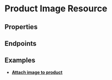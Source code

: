 # Product Image Resource

## Properties

<ResourceProperties :resource="'product_image'" :lang="'en'"/>

## Endpoints

[//]: <> (GET ENDPOINT)
<ResourceEndpoint :resource="'product_image'" :endpoint="'get'" :lang="'en'">

<template v-slot:responseJSON>

<<< @/docs/fixtures/api/product_image/response/json/get_id.json

</template>

<template v-slot:responseXML>

<<< @/docs/fixtures/api/product_image/response/xml/get_id.xml

</template>

</ResourceEndpoint>

[//]: <> (GETCOLLECTION ENDPOINT)
<ResourceEndpoint :resource="'product_image'" :endpoint="'getCollection'" :lang="'en'">

<template v-slot:responseJSON>

<<< @/docs/fixtures/api/product_image/response/json/get_page.json

</template>

<template v-slot:responseXML>

<<< @/docs/fixtures/api/product_image/response/xml/get_page.xml

</template>

</ResourceEndpoint>

[//]: <> (POST ENDPOINT)
<ResourceEndpoint :resource="'product_image'" :endpoint="'post'" :lang="'en'">

<template v-slot:request>

<<< @/docs/fixtures/api/product_image/request/post.json

</template>

<template v-slot:responseJSON>

<<< @/docs/fixtures/api/product_image/response/json/get_id.json

</template>

<template v-slot:responseXML>

<<< @/docs/fixtures/api/product_image/response/xml/get_id.xml

</template>

</ResourceEndpoint>

[//]: <> (PUT ENDPOINT)
<ResourceEndpoint :resource="'product_image'" :endpoint="'put'" :lang="'en'">

<template v-slot:request>

<<< @/docs/fixtures/api/product_image/request/put.json

</template>

<template v-slot:responseJSON>

<<< @/docs/fixtures/api/product_image/response/json/get_id.json

</template>

<template v-slot:responseXML>

<<< @/docs/fixtures/api/product_image/response/xml/get_id.xml

</template>

</ResourceEndpoint>

[//]: <> (DELETE ENDPOINT)
<ResourceEndpoint :resource="'product_image'" :endpoint="'delete'" :lang="'en'"/>

## Examples

- [**Attach image to product**](../development/api-examples/05_attach_uploaded_image_to_product.md)
